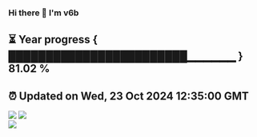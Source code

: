 ### Hi there 👋  I'm v6b  
⏳ Year progress { ████████████████████████▁▁▁▁▁▁ } 81.02 %
---
⏰ Updated on Wed, 23 Oct 2024 12:35:00 GMT
---
![](https://github-readme-stats.vercel.app/api?username=v6b&bg_color=30,e96443,904e95&title_color=fff&text_color=fff&layout=compact)
![](https://github-readme-stats.vercel.app/api/top-langs/?username=v6b&layout=compact&bg_color=30,e96443,904e95&title_color=fff&text_color=fff)  
![](https://gcore.jsdelivr.net/gh/v6b/v6b@main/assets/github-contribution-grid-snake.svg)

